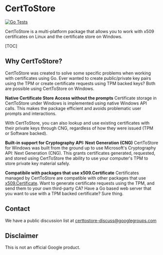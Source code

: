 # CertToStore

[![Go Tests](https://github.com/google/certtostore/workflows/Go%20Tests/badge.svg)](https://github.com/google/certtostore/actions?query=workflow%3A%22Go+Tests%22)

CertToStore is a multi-platform package that allows you to work with x509
certificates on Linux and the certificate store on Windows.

[TOC]

## Why CertToStore?

CertToStore was created to solve some specific problems when working with
certificates using Go. Ever wanted to create public/private key pairs using the
TPM or create certificate requests using TPM backed keys? Both are possible
using CertToStore on Windows.

__Native Certificate Store Access without the prompts__ Certificate storage in
CertToStore under Windows is implemented using native Windows API calls. This
makes the package efficient and avoids problematic user prompts and
interactions.

With CertToStore, you can also lookup and use existing certificates with their
private keys through CNG, regardless of how they were issued (TPM or Software
backed).

__Built-in support for Cryptography API: Next Generation (CNG)__ CertToStore for
Windows was built from the ground up to use Microsoft's Cryptography API: Next
Generation (CNG). This grants certificates generated, requested, and stored
using CertToStore the ability to use your computer's TPM to store private key
material safely.

__Compatibile with packages that use x509.Certificate__ Certificates managed by
CertToStore are compatible with other packages that use
[x509.Certificate](https://golang.org/pkg/crypto/x509/). Want to generate
certificate requests using the TPM, and send them to your own third-party CA?
Have a Go based web server that you want to use with a TPM backed certificate?
Sure thing.

## Contact

We have a public discussion list at
[certtostore-discuss@googlegroups.com](https://groups.google.com/forum/#!forum/certtostore-discuss)

## Disclaimer

This is not an official Google product.
